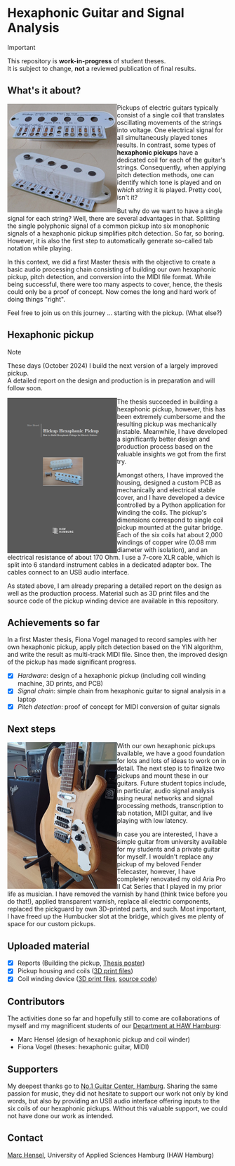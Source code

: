 # Hexaphonic Guitar and Signal Analysis

> [!IMPORTANT]
> This repository is __work-in-progress__ of student theses.<br>
> It is subject to change, __not__ a reviewed publication of final results.

## What's it about?
<img src="./assets/images/Hickup.jpg" width="250" align="left">

Pickups of electric guitars typically consist of a single coil that translates oscillating movements of the strings into voltage. One electrical signal for all simultaneously played tones results. In contrast, some types of __hexaphonic pickups__ have a dedicated coil for each of the guitar's strings. Consequently, when applying pitch detection methods, one can identify which tone is played and on _which string_ it is played. Pretty cool, isn't it?

But why do we want to have a single signal for each string? Well, there are several advantages in that. Splitting the single polyphonic signal of a common pickup into six monophonic signals of a hexaphonic pickup simplifies pitch detection. So far, so boring. However, it is also the first step to automatically generate so-called tab notation while playing.

In this context, we did a first Master thesis with the objective to create a basic audio processing chain consisting of building our own hexaphonic pickup, pitch detection, and conversion into the MIDI file format. While being successful, there were too many aspects to cover, hence, the thesis could only be a proof of concept. Now comes the long and hard work of doing things "right".

Feel free to join us on this journey ... starting with the pickup. (What else?)
<br clear=all>

## Hexaphonic pickup

> [!NOTE]
> These days (October 2024) I build the next version of a largely improved pickup.<br>
> A detailed report on the design and production is in preparation and will follow soon.

<img src="./assets/images/HickupCover.png" width="250" align="left">

The thesis succeeded in building a hexaphonic pickup, however, this has been extremely cumbersome and the resulting pickup was mechanically instable. Meanwhile, I have developed a significantly better design and production process based on the valuable insights we got from the first try.

Amongst others, I have improved the housing, designed a custom PCB as mechanically and electrical stable cover, and I have developed a device controlled by a Python application for winding the coils. The pickup's dimensions correspond to single coil pickup mounted at the guitar bridge. Each of the six coils hat about 2,000 windings of copper wire (0.08 mm diameter with isolation), and an electrical resistance of about 170 Ohm. I use a 7-core XLR cable, which is split into 6 standard instrument cables in a dedicated adapter box. The cables connect to an USB audio interface.

As stated above, I am already preparing a detailed report on the design as well as the production process. Material such as 3D print files and the source code of the pickup winding device are available in this repository.
<br clear=all>

## Achievements so far
In a first Master thesis, Fiona Vogel managed to record samples with her own hexaphonic pickup, apply pitch detection based on the YIN algorithm, and write the result as multi-track MIDI file. Since then, the improved design of the pickup has made significant progress.

- [X] _Hardware_: design of a hexaphonic pickup (including coil winding machine, 3D prints, and PCB)
- [X] _Signal chain_: simple chain from hexaphonic guitar to signal analysis in a laptop
- [X] _Pitch detection_: proof of concept for MIDI conversion of guitar signals

## Next steps
<img src="./assets/images/AriaCat.jpg" width="250" align="left">

With our own hexaphonic pickups available, we have a good foundation for lots and lots of ideas to work on in detail. The next step is to finalize two pickups and mount these in our guitars. Future student topics include, in particular, audio signal analysis using neural networks and signal processing methods, transcription to tab notation, MIDI guitar, and live playing with low latency.

In case you are interested, I have a simple guitar from university available for my students and a private guitar for myself. I wouldn't replace any pickup of my beloved Fender Telecaster, however, I have completely renovated my old Aria Pro II Cat Series that I played in my prior life as musician. I have removed the varnish by hand (think twice before you do that!), applied transparent varnish, replace all electric components, replaced the pickguard by own 3D-printed parts, and such. Most important, I have freed up the Humbucker slot at the bridge, which gives me plenty of space for our custom pickups.
<br clear=all>

## Uploaded material
- [X] Reports (Building the pickup, [Thesis poster](docs/reports))
- [X] Pickup housing and coils ([3D print files](hexaphonic_pickup/hardware/3d_print_files/pickup))
- [X] Coil winding device ([3D print files](hexaphonic_pickup/hardware/3d_print_files/winder), [source code](hexaphonic_pickup/src/winder))

## Contributors
The activities done so far and hopefully still to come are collaborations of myself and my magnificent students of our [Department at HAW Hamburg](https://www.haw-hamburg.de/hochschule/technik-und-informatik/departments/informations-und-elektrotechnik/studium/studiengaenge/):

- Marc Hensel (design of hexaphonic pickup and coil winder)
- Fiona Vogel (theses: hexaphonic guitar, MIDI)

## Supporters
My deepest thanks go to [No.1 Guitar Center, Hamburg](https://www.no1-guitars.de/). Sharing the same passion for music, they did not hesitate to support our work not only by kind words, but also by providing an USB audio interface offering inputs to the six coils of our hexaphonic pickups. Without this valuable support, we could not have done our work as intended.

## Contact
[Marc Hensel](http://www.haw-hamburg.de/marc-hensel), University of Applied Sciences Hamburg (HAW Hamburg)
